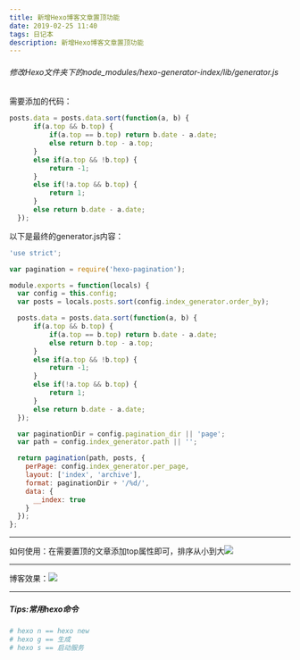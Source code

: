 ```yaml
---
title: 新增Hexo博客文章置顶功能
date: 2019-02-25 11:40
tags: 日记本
description: 新增Hexo博客文章置顶功能
---
```

###### 修改Hexo文件夹下的node_modules/hexo-generator-index/lib/generator.js
需要添加的代码：
```javascript
posts.data = posts.data.sort(function(a, b) {
      if(a.top && b.top) {
          if(a.top == b.top) return b.date - a.date;
          else return b.top - a.top;
      }
      else if(a.top && !b.top) {
          return -1;
      }
      else if(!a.top && b.top) {
          return 1;
      }
      else return b.date - a.date;
  });
```
<!--more-->
以下是最终的generator.js内容：
```javascript
'use strict';

var pagination = require('hexo-pagination');

module.exports = function(locals) {
  var config = this.config;
  var posts = locals.posts.sort(config.index_generator.order_by);

  posts.data = posts.data.sort(function(a, b) {
      if(a.top && b.top) {
          if(a.top == b.top) return b.date - a.date;
          else return b.top - a.top;
      }
      else if(a.top && !b.top) {
          return -1;
      }
      else if(!a.top && b.top) {
          return 1;
      }
      else return b.date - a.date;
  });

  var paginationDir = config.pagination_dir || 'page';
  var path = config.index_generator.path || '';

  return pagination(path, posts, {
    perPage: config.index_generator.per_page,
    layout: ['index', 'archive'],
    format: paginationDir + '/%d/',
    data: {
      __index: true
    }
  });
};
```
----
如何使用：在需要置顶的文章添加top属性即可，排序从小到大![](https://upload-images.jianshu.io/upload_images/2743275-85427a7ca0fa1c91.png?imageMogr2/auto-orient/strip%7CimageView2/2/w/1240)

----
博客效果：![](https://upload-images.jianshu.io/upload_images/2743275-d3826b5a2d621b67.png?imageMogr2/auto-orient/strip%7CimageView2/2/w/1240)

----
##### Tips:常用hexo命令
```bash
# hexo n == hexo new
# hexo g == 生成
# hexo s == 启动服务
```
